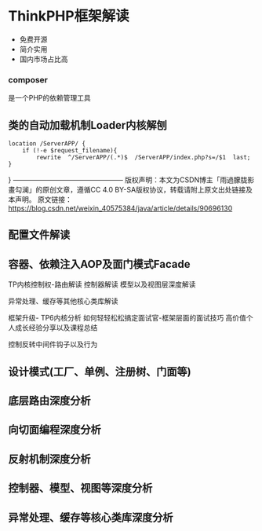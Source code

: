 # ThinkPHP框架解读

- 免费开源
- 简介实用
- 国内市场占比高

### composer

是一个PHP的依赖管理工具

## 类的自动加载机制Loader内核解刨



    location /ServerAPP/ {
        if (!-e $request_filename){
            rewrite  ^/ServerAPP/(.*)$  /ServerAPP/index.php?s=/$1  last;
    }

}
————————————————
版权声明：本文为CSDN博主「雨過朦胧影畫勾澜」的原创文章，遵循CC 4.0 BY-SA版权协议，转载请附上原文出处链接及本声明。
原文链接：https://blog.csdn.net/weixin_40575384/java/article/details/90696130

## 配置文件解读

## 容器、依赖注入AOP及面门模式Facade

TP内核控制权-路由解读
控制器解读
模型以及视图层深度解读

异常处理、缓存等其他核心类库解读

框架升级- TP6内核分析
如何轻轻松松搞定面试官-框架层面的面试技巧
高价值个人成长经验分享以及课程总结



控制反转中间件钩子以及行为

## 设计模式(工厂、单例、注册树、门面等)

## 底层路由深度分析

## 向切面编程深度分析

## 反射机制深度分析

## 控制器、模型、视图等深度分析

## 异常处理、缓存等核心类库深度分析